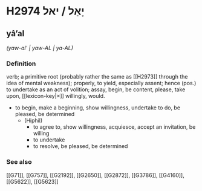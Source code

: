 # H2974 יָאַל / יאל

## yâʼal

_(yaw-al' | yaw-AL | ya-AL)_

### Definition

verb; a primitive root (probably rather the same as [[H2973]] through the idea of mental weakness); properly, to yield, especially assent; hence (pos.) to undertake as an act of volition; assay, begin, be content, please, take upon, [[lexicon-key|×]] willingly, would.

- to begin, make a beginning, show willingness, undertake to do, be pleased, be determined
    - (Hiphil)
        - to agree to, show willingness, acquiesce, accept an invitation, be willing
        - to undertake
        - to resolve, be pleased, be determined
### See also

[[G71]], [[G757]], [[G2192]], [[G2650]], [[G2872]], [[G3786]], [[G4160]], [[G5622]], [[G5623]]

